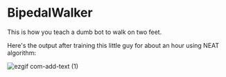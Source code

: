 # BipedalWalker
This is how you teach a dumb bot to walk on two feet.

Here's the output after training this little guy for about an hour using NEAT algorithm:

![ezgif com-add-text (1)](https://user-images.githubusercontent.com/36446402/70391861-b909bf00-19ff-11ea-98a3-32be225b38ed.gif)
